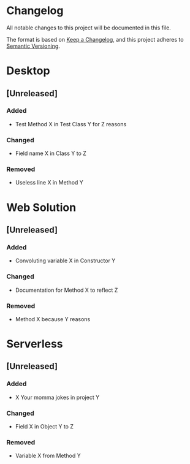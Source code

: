# Changelog
All notable changes to this project will be documented in this file.

The format is based on [Keep a Changelog](https://keepachangelog.com/en/1.0.0/),
and this project adheres to [Semantic Versioning](https://semver.org/spec/v2.0.0.html).

# Desktop

## [Unreleased]

### Added
- Test Method X in Test Class Y for Z reasons

### Changed
- Field name X in Class Y to Z

### Removed
- Useless line X in Method Y

# Web Solution

## [Unreleased]

### Added
- Convoluting variable X in Constructor Y

### Changed
- Documentation for Method X to reflect Z

### Removed
- Method X because Y reasons

# Serverless

## [Unreleased]

### Added
- X Your momma jokes in project Y

### Changed
- Field X in Object Y to Z

### Removed
- Variable X from Method Y
